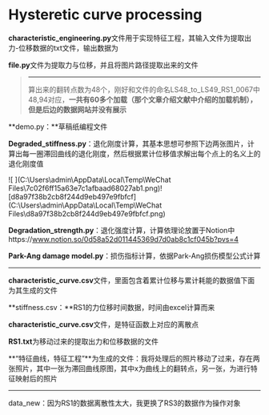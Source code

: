 # Hysteretic curve processing

**characteristic_engineering.py**文件用于实现特征工程，其输入文件为提取出力-位移数据的txt文件，输出数据为

**file.py**文件为提取力与位移，并且将图片路径提取出来的文件

> ------
>
> 算出来的翻转点数为48个，刚好和文件的命名LS48_to_LS49_RS1_0067中48,94对应，**一共有60多个加载（那个文章介绍文献中介绍的加载机制），但是后边的数据网站并没有展示**

**demo.py：**草稿纸编程文件

**Degraded_stiffness.py**：退化刚度计算，其基本思想可参照下边两张图片，计算出每一圈滞回曲线的退化刚度，然后根据累计位移值求解出每个点上的名义上的退化刚度值

![	](C:\Users\admin\AppData\Local\Temp\WeChat Files\7c02f6ff15a63e7c1afbaad68027ab1.png)![d8a97f38b2cb8f244d9eb497e9fbfcf](C:\Users\admin\AppData\Local\Temp\WeChat Files\d8a97f38b2cb8f244d9eb497e9fbfcf.png)

**Degradation_strength.py**：退化强度计算，计算依理论放置于Notion中https://www.notion.so/0d58a52d011445369d7d0ab8c1cf045b?pvs=4

**Park-Ang damage model.py**：损伤指标计算，依据Park-Ang损伤模型公式计算

------

**characteristic_curve.csv**文件，里面包含着累计位移与累计耗能的数据值下面为其生成的文件

**stiffness.csv：**RS1的力位移时间数据，时间由excel计算而来

**characteristic_curve.csv**文件，是特征函数上对应的离散点

**RS1.txt**为移动过来的提取出力和位移数据的文件

**“特征曲线，特征工程”**为生成的文件：我将处理后的照片移动了过来，存在两张照片，其中一张为滞回曲线原图，其中x为曲线上的翻转点，另一张，为进行特征映射后的照片

------

data_new：因为RS1的数据离散性太大，我更换了RS3的数据作为操作对象
